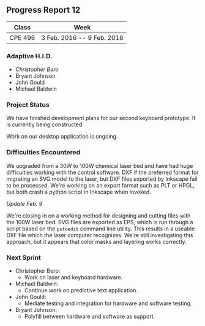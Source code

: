 ## Progress Report 12

Class | Week
----- | ----
CPE 496 | 3 Feb. 2016 -- 9 Feb. 2016

### Adaptive H.I.D.

<!--- This is a comment
Make sure to use *asterisks* to create italics on the member of whoever created the report
-->

* *Christopher Bero*
* Bryant Johnson
* John Gould
* Michael Baldwin

### Project Status
<!---
Project Status is a review of what was accomplished last week and a description of where we stand going into this sprint. A comparison between goals and actual accomplishments is a good idea.
-->

We have finished development plans for our second keyboard prototype. It is currently being constructed.

Work on our desktop application is ongoing.

### Difficulties Encountered

<!---
Difficulties Encountered is required. Other teams report losing points if this is missing.
Put here any trouble we had while accomplishing work during the previous sprint/week.
-->

We upgraded from a 30W to 100W chemical laser bed and have had huge difficulties working with the control software. DXF if the preferred format for migrating an SVG model to the laser, but DXF files exported by Inkscape fail to be processed. We're working on an export format such as PLT or HPGL, but both crash a python script in Inkscape when invoked.

*Update Feb. 9*

We're closing in on a working method for designing and cutting files with the 100W laser bed. SVG files are exported as EPS, which is run through a script based on the `pstoedit` command line utility. This results in a useable DXF file which the laser computer recognizes. We're still investigating this approach, but it appears that color masks and layering works correctly.

### Next Sprint

<!---
Next Sprint should be a list of tasks that each member is going to work towards for the upcomming week.
Make sure to email members on Thursday or Friday so that they can respond with their most recent progress.
-->

* Christopher Bero:
    * Work on laser and keyboard hardware.
* Michael Baldwin:
    * Continue work on predictive text application.
* John Gould:
    * Mediate testing and integration for hardware and software testing.
* Bryant Johnson:
    * Polyfill between hardware and software as support.



